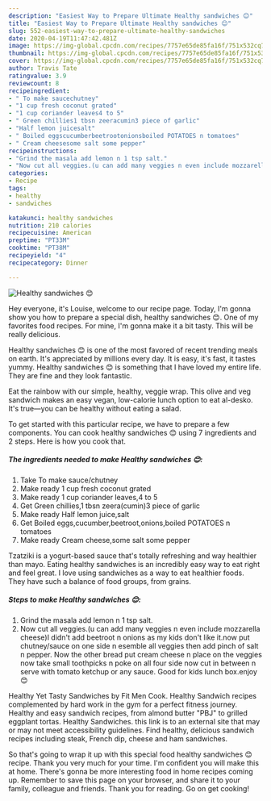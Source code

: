 ```yaml
---
description: "Easiest Way to Prepare Ultimate Healthy sandwiches 😊"
title: "Easiest Way to Prepare Ultimate Healthy sandwiches 😊"
slug: 552-easiest-way-to-prepare-ultimate-healthy-sandwiches
date: 2020-04-19T11:47:42.481Z
image: https://img-global.cpcdn.com/recipes/7757e65de85fa16f/751x532cq70/healthy-sandwiches-😊-recipe-main-photo.jpg
thumbnail: https://img-global.cpcdn.com/recipes/7757e65de85fa16f/751x532cq70/healthy-sandwiches-😊-recipe-main-photo.jpg
cover: https://img-global.cpcdn.com/recipes/7757e65de85fa16f/751x532cq70/healthy-sandwiches-😊-recipe-main-photo.jpg
author: Travis Tate
ratingvalue: 3.9
reviewcount: 8
recipeingredient:
- " To make saucechutney"
- "1 cup fresh coconut grated"
- "1 cup coriander leaves4 to 5"
- " Green chillies1 tbsn zeeracumin3 piece of garlic"
- "Half lemon juicesalt"
- " Boiled eggscucumberbeetrootonionsboiled POTATOES n tomatoes"
- " Cream cheesesome salt some pepper"
recipeinstructions:
- "Grind the masala add lemon n 1 tsp salt."
- "Now cut all veggies.(u can add many veggies n even include mozzarella cheese)I didn&#39;t add beetroot n onions as my kids don&#39;t like it.now put chutney/sauce on one side n esemble all veggies then add pinch of salt n pepper. Now the other bread put cream cheese n place on the veggies now take small toothpicks n poke on all four side now cut in between n serve with tomato ketchup or any sauce. Good for kids lunch box.enjoy😊"
categories:
- Recipe
tags:
- healthy
- sandwiches

katakunci: healthy sandwiches 
nutrition: 210 calories
recipecuisine: American
preptime: "PT33M"
cooktime: "PT38M"
recipeyield: "4"
recipecategory: Dinner

---
```



![Healthy sandwiches 😊](https://img-global.cpcdn.com/recipes/7757e65de85fa16f/751x532cq70/healthy-sandwiches-😊-recipe-main-photo.jpg)

Hey everyone, it's Louise, welcome to our recipe page. Today, I'm gonna show you how to prepare a special dish, healthy sandwiches 😊. One of my favorites food recipes. For mine, I'm gonna make it a bit tasty. This will be really delicious.

Healthy sandwiches 😊 is one of the most favored of recent trending meals on earth. It's appreciated by millions every day. It is easy, it's fast, it tastes yummy. Healthy sandwiches 😊 is something that I have loved my entire life. They are fine and they look fantastic.

Eat the rainbow with our simple, healthy, veggie wrap. This olive and veg sandwich makes an easy vegan, low-calorie lunch option to eat al-desko. It&#39;s true—you can be healthy without eating a salad.


To get started with this particular recipe, we have to prepare a few components. You can cook healthy sandwiches 😊 using 7 ingredients and 2 steps. Here is how you cook that.

<!--inarticleads1-->

##### The ingredients needed to make Healthy sandwiches 😊:

1. Take  To make sauce/chutney
1. Make ready 1 cup fresh coconut grated
1. Make ready 1 cup coriander leaves,4 to 5
1. Get  Green chillies,1 tbsn zeera(cumin)3 piece of garlic
1. Make ready Half lemon juice,salt
1. Get  Boiled eggs,cucumber,beetroot,onions,boiled POTATOES n tomatoes
1. Make ready  Cream cheese,some salt some pepper


Tzatziki is a yogurt-based sauce that&#39;s totally refreshing and way healthier than mayo. Eating healthy sandwiches is an incredibly easy way to eat right and feel great. I love using sandwiches as a way to eat healthier foods. They have such a balance of food groups, from grains. 

<!--inarticleads2-->

##### Steps to make Healthy sandwiches 😊:

1. Grind the masala add lemon n 1 tsp salt.
1. Now cut all veggies.(u can add many veggies n even include mozzarella cheese)I didn&#39;t add beetroot n onions as my kids don&#39;t like it.now put chutney/sauce on one side n esemble all veggies then add pinch of salt n pepper. Now the other bread put cream cheese n place on the veggies now take small toothpicks n poke on all four side now cut in between n serve with tomato ketchup or any sauce. Good for kids lunch box.enjoy😊


Healthy Yet Tasty Sandwiches by Fit Men Cook. Healthy Sandwich recipes complemented by hard work in the gym for a perfect fitness journey. Healthy and easy sandwich recipes, from almond butter &#34;PBJ&#34; to grilled eggplant tortas. Healthy Sandwiches. this link is to an external site that may or may not meet accessibility guidelines. Find healthy, delicious sandwich recipes including steak, French dip, cheese and ham sandwiches. 

So that's going to wrap it up with this special food healthy sandwiches 😊 recipe. Thank you very much for your time. I'm confident you will make this at home. There's gonna be more interesting food in home recipes coming up. Remember to save this page on your browser, and share it to your family, colleague and friends. Thank you for reading. Go on get cooking!
